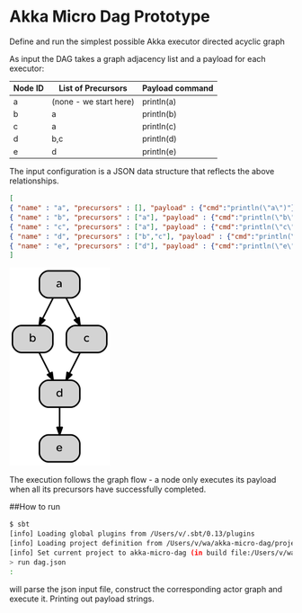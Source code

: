 Akka Micro Dag Prototype
=========================

Define and run the simplest possible Akka executor directed acyclic graph
 
 As input the DAG takes a graph adjacency list and a payload for each executor:
 
 Node ID  | List of Precursors | Payload command
------------- | ------------- | ------------
a  | (none - we start here)  | println(a)
b  | a | println(b)
c  | a | println(c)
d  | b,c | println(d)
e  | d | println(e)

The input configuration is a JSON data structure that reflects the above relationships.

```json
[
{ "name" : "a", "precursors" : [], "payload" : {"cmd":"println(\"a\")"} },
{ "name" : "b", "precursors" : ["a"], "payload" : {"cmd":"println(\"b\")"} },
{ "name" : "c", "precursors" : ["a"], "payload" : {"cmd":"println(\"c\")"} },
{ "name" : "d", "precursors" : ["b","c"], "payload" : {"cmd":"println(\"d\")"} },
{ "name" : "e", "precursors" : ["d"], "payload" : {"cmd":"println(\"e\")"} }
]
```

![The simple dag](dag.dot.png)

The execution follows the graph flow - a node only executes its payload when all its precursors have successfully completed.

##How to run
```bash
$ sbt
[info] Loading global plugins from /Users/v/.sbt/0.13/plugins
[info] Loading project definition from /Users/v/wa/akka-micro-dag/project
[info] Set current project to akka-micro-dag (in build file:/Users/v/wa/akka-micro-dag/)
> run dag.json
:
```
will parse the json input file, construct the corresponding actor graph and execute it. Printing out payload strings.
